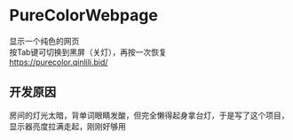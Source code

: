 # PureColorWebpage
 显示一个纯色的网页  
 按Tab键可切换到黑屏（关灯），再按一次恢复  
https://purecolor.qinlili.bid/ 
## 开发原因
房间的灯光太暗，背单词眼睛发酸，但完全懒得起身拿台灯，于是写了这个项目，显示器亮度拉满走起，刚刚好够用
